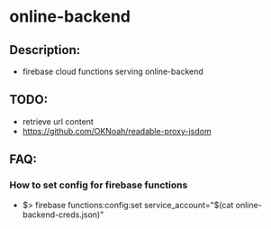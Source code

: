# online-backend

## Description:
- firebase cloud functions serving online-backend

## TODO:
- retrieve url content
- https://github.com/OKNoah/readable-proxy-jsdom

## FAQ:
### How to set config for firebase functions
- $> firebase functions:config:set service_account="$(cat online-backend-creds.json)"
